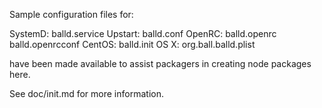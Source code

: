 Sample configuration files for:

SystemD: balld.service
Upstart: balld.conf
OpenRC:  balld.openrc
         balld.openrcconf
CentOS:  balld.init
OS X:    org.ball.balld.plist

have been made available to assist packagers in creating node packages here.

See doc/init.md for more information.
